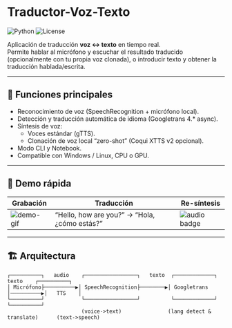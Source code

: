 # Traductor-Voz-Texto

![Python](https://img.shields.io/badge/python-3.9%2B-blue.svg)
![License](https://img.shields.io/badge/license-MIT-green.svg)

Aplicación de traducción **voz ↔ texto** en tiempo real.  
Permite hablar al micrófono y escuchar el resultado traducido (opcionalmente con tu propia voz clonada), o introducir texto y obtener la traducción hablada/escrita.

---

## 🚀 Funciones principales
- Reconocimiento de voz (SpeechRecognition + micrófono local).
- Detección y traducción automática de idioma (Googletrans 4.* async).
- Síntesis de voz:
  - Voces estándar (gTTS).
  - Clonación de voz local “zero-shot” (Coqui XTTS v2 opcional).
- Modo CLI y Notebook.
- Compatible con Windows / Linux, CPU o GPU.

---

## 📸 Demo rápida

| Grabación | Traducción | Re-síntesis |
|-----------|------------|-------------|
| ![demo-gif](docs/demo.gif) | “Hello, how are you?” → “Hola, ¿cómo estás?” | ![audio badge](docs/audio_badge.svg) |

---

## 🏗️ Arquitectura

```text
┌──────────┐   audio    ┌─────────────────┐   texto  ┌─────────────┐   texto    ┌──────────┐
│ Micrófono├──────────▶│ SpeechRecognition├────────▶│ Googletrans │──────────▶│   TTS    │
└──────────┘            └─────────────────┘          └─────────────┘            └──────────┘
                        (voi­ce->text)               (lang detect & translate)      (text->speech)